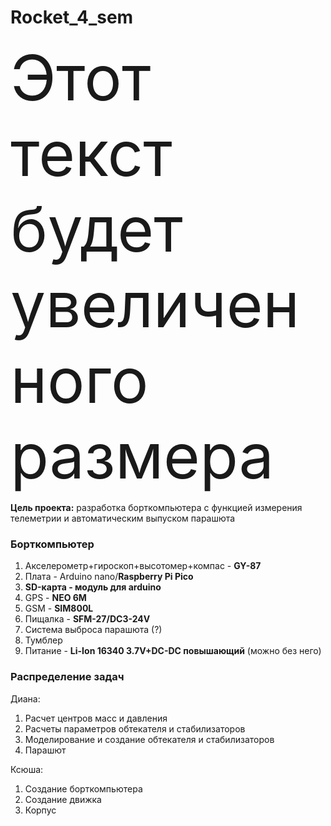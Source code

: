 # Rocket_4_sem

<span style="font-size:100px;">Этот текст будет увеличенного размера</span>


**Цель проекта:** разработка борткомпьютера с функцией измерения телеметрии и автоматическим выпуском парашюта




### Борткомпьютер


1. Акселерометр+гироскоп+высотомер+компас - **GY-87**
3. Плата - Arduino nano/**Raspberry Pi Pico**
5. **SD-карта - модуль для arduino**
6. GPS - **NEO 6M**
7. GSM - **SIM800L**
8. Пищалка - **SFM-27/DC3-24V**
9. Система выброса парашюта (?)
10. Тумблер
11. Питание - **Li-Ion 16340 3.7V+DC-DC повышающий** (можно без него)


### Распределение задач 

Диана:
1. Расчет центров масс и давления
2. Расчеты параметров обтекателя и стабилизаторов
3. Моделирование и создание обтекателя и стабилизаторов
4. Парашют 

Ксюша:
1. Создание борткомпьютера
2. Создание движка
3. Корпус 
